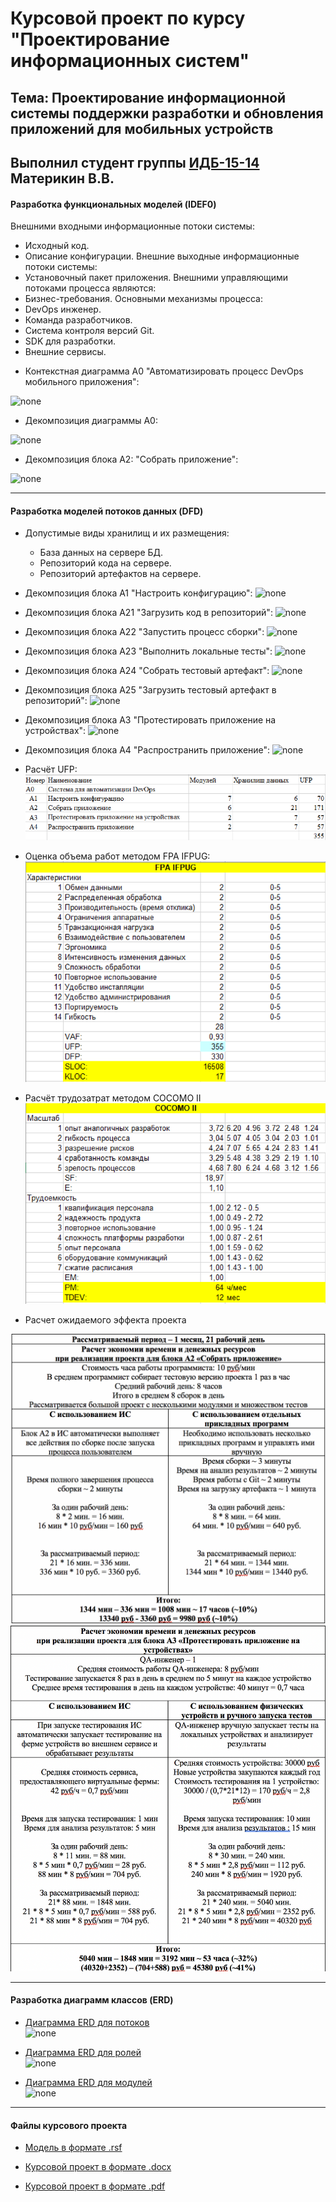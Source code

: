 # Курсовой проект по курсу "Проектирование информационных систем"

## Тема: Проектирование информационной системы поддержки разработки и обновления приложений для мобильных устройств 
## Выполнил студент группы [ИДБ-15-14](https://github.com/stankin/design-2018/wiki/list-idb-15-14) Материкин В.В.

#### Разработка функциональных моделей (IDEF0)

Внешними входными информационные потоки системы:
- Исходный код.
- Описание конфигурации.
Внешние выходные информационные потоки системы:
- Установочный пакет приложения.
Внешними управляющими потоками процесса являются:
- Бизнес-требования.
Основными механизмы процесса:
- DevOps инженер.
- Команда разработчиков.
- Система контроля версий Git.
- SDK для разработки.
- Внешние сервисы.


* Контекстная диаграмма А0 "Автоматизировать процесс DevOps мобильного приложения":

![none](https://vasilymaterikin.github.io/Kursovaya/01_A0.png)

* Декомпозиция диаграммы А0:

![none](https://vasilymaterikin.github.io/Kursovaya/02_A0.png)

* Декомпозиция блока А2: "Собрать приложение":

![none](https://vasilymaterikin.github.io/Kursovaya/04_A2.png)

***

#### Разработка моделей потоков данных (DFD)

* Допустимые виды хранилищ и их размещения:
  - База данных на сервере БД.
  - Репозиторий кода на сервере.
  - Репозиторий артефактов на сервере.
  
* Декомпозиция блока А1 "Настроить конфигурацию":
![none](https://vasilymaterikin.github.io/Kursovaya/03_A1.png)

* Декомпозиция блока А21 "Загрузить код в репозиторий":
![none](https://vasilymaterikin.github.io/Kursovaya/05_A21.png)

* Декомпозиция блока А22 "Запустить процесс сборки":
![none](https://vasilymaterikin.github.io/Kursovaya/06_A22.png)

* Декомпозиция блока А23 "Выполнить локальные тесты":
![none](https://vasilymaterikin.github.io/Kursovaya/07_A23.png)

* Декомпозиция блока А24 "Собрать тестовый артефакт":
![none](https://vasilymaterikin.github.io/Kursovaya/08_A24.png)

* Декомпозиция блока А25 "Загрузить тестовый артефакт в репозиторий":
![none](https://vasilymaterikin.github.io/Kursovaya/09_A25.png)

* Декомпозиция блока А3 "Протестировать приложение на устройствах":
![none](https://vasilymaterikin.github.io/Kursovaya/10_A3.png)

* Декомпозиция блока А4 "Распространить приложение":
![none](https://vasilymaterikin.github.io/Kursovaya/11_A4.png)

* Расчёт UFP:
![none](https://raw.githubusercontent.com/VasilyMaterikin/design2018-kursovaya/master/ufp.png)

* Оценка объема работ методом FPA IFPUG:
![none](https://raw.githubusercontent.com/VasilyMaterikin/design2018-kursovaya/master/ifpug.png)


* Расчёт трудозатрат методом COCOMO II
![none](https://raw.githubusercontent.com/VasilyMaterikin/design2018-kursovaya/master/cocomo2.png)

* Расчет ожидаемого эффекта проекта

![none](https://raw.githubusercontent.com/VasilyMaterikin/design2018-kursovaya/master/economics1.png)
![none](https://raw.githubusercontent.com/VasilyMaterikin/design2018-kursovaya/master/economics2.png)

***

#### Разработка диаграмм классов (ERD)

* [Диаграмма ERD для потоков](https://github.com/VasilyMaterikin/VasilyMaterikin.github.io/blob/master/Kursovaya/flows.txt)<br>
![none](http://www.plantuml.com/plantuml/proxy?idx=0&src=https://raw.githubusercontent.com/VasilyMaterikin/VasilyMaterikin.github.io/master/Kursovaya/flows.txt)<br>

* [Диаграмма ERD для ролей](https://github.com/VasilyMaterikin/VasilyMaterikin.github.io/blob/master/Kursovaya/roles.txt)<br>
![none](http://www.plantuml.com/plantuml/proxy?idx=0&src=https://raw.githubusercontent.com/VasilyMaterikin/VasilyMaterikin.github.io/master/Kursovaya/roles.txt)<br>

* [Диаграмма ERD для модулей](https://github.com/VasilyMaterikin/VasilyMaterikin.github.io/blob/master/Kursovaya/modules.txt)<br>
![none](http://www.plantuml.com/plantuml/proxy?idx=0&src=https://raw.githubusercontent.com/VasilyMaterikin/VasilyMaterikin.github.io/master/Kursovaya/modules.txt)<br>

***

#### Файлы курсового проекта

* [Модель в формате .rsf](https://github.com/VasilyMaterikin/VasilyMaterikin.github.io/blob/master/Kursovaya/kursovaya.rsf) 

* [Курсовой проект в формате .docx](https://github.com/VasilyMaterikin/VasilyMaterikin.github.io/blob/master/Kursovaya/%D0%9A%D1%83%D1%80%D1%81%D0%BE%D0%B2%D0%B0%D1%8F%20-%20%D0%9C%D0%B0%D1%82%D0%B5%D1%80%D0%B8%D0%BA%D0%B8%D0%BD%20%D0%92.%D0%92.docx)

* [Курсовой проект в формате .pdf](https://github.com/VasilyMaterikin/VasilyMaterikin.github.io/blob/master/Kursovaya/%D0%9A%D1%83%D1%80%D1%81%D0%BE%D0%B2%D0%B0%D1%8F%20-%20%D0%9C%D0%B0%D1%82%D0%B5%D1%80%D0%B8%D0%BA%D0%B8%D0%BD%20%D0%92.%D0%92.pdf)

  
  
